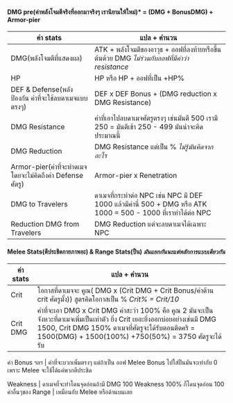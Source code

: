 
#### DMG pre(ค่าพลังโจมตีจริงที่ออกมาจริงๆ เรานิยามให้ใหม่)* = (DMG + BonusDMG) + Armor-pier
ค่า stats | แปล + คำนวน
------------ | -------------
DMG(พลังโจมตีที่แสดงผล) | ATK + พลังโจมตีของอาวุธ + ออฟที่ลงท้ายหรือขึ้นต้นด้วย DMG *ไม่ร่วมกับออฟที่มีคำว่า resistance*
HP | HP หรือ HP + ออฟที่เป็น +HP%
DEF & Defense(พลังป้องกัน ค่าที่จะใช้ลบดาเมจแบบตรงๆ) | DEF x DEF Bonus + (DMG reduction x DMG Resistance)
DMG Resistance | ค่าที่เอาไปลบดาเมจศัตรูตรงๆ เช่นมันตี 500 เรามี 250 = มันตีเข้า 250 - 499 มันน่าจะคิดประมาณนี้
DMG Reduction | DMG Resistance แต่เป็น % *ไม่รู้มันคิดจากอะไร*
Armor-pier(ค่าที่จะทำดเมจโดยจะไม่คิดถึงค่า Defense ศัตรู) | Armor-pier x Renetration
DMG to Travelers | ดาเมจที่กระทำต่อ NPC เช่น NPC มี DEF 1000 แล้วมีค่านี่ 500 + DMG หรือ ATK 1000 = 500 - 1000 ที่เราทำได้ต่อ NPC
Reduction DMG from Travelers | DMG Reduction แต่จะลบดาเมจได้เฉพาะ NPC

#### Melee Stats(ตีประชิดกายภาพอะ) & Range Stats(ปืน) *มันแยกกันนะแต่หลักการแบบเดียวกัน*
ค่า stats | แปล + คำนวน
------------ | -------------
Crit | โอกาสที่ดาเมจจะ คูณ( DMG x (Crit DMG + Crit Bonus/ค่าต้าน crit ศัตรูมั้ง))  สูตรคิดโอกาสเป็น % *Crit% = Crit/10*
Crit DMG | ค่าที่จะเอา DMG x Crit DMG ค่าสะว่า 100% คือ คูณ 2 มันจะเป็นจังหวะที่ดาเมจเพิ่มเป็นเท่าตัว ยิ่ง Crit เยอะยิ่งออกบ่อยอย่างเช่นมี DMG 1500, Crit DMG 150% ดาเมจที่ศัตรูจะได้รับตอนติดคริ = 1500(DMG) + 1500(100%) +750(50%) = 3750 ศัตรูจะได้รับ

ค่า Bonus ฯลฯ | ค่าที่จะบวกเพิ่มตรงๆ แต่ถ้าเป็น ออฟ Melee Bonus ไปใส่ปืนมันจะเท่ากับ 0 เพราะ Melee จะใช้ได้แค่พวกตีประชิด

Weakness | ดาเมจที่จะทำโดนจุดอ่อนถ้ามี DMG 100 Weakness 100% ก็โดนจุดอ่อน 100
ค่าอื่นๆของ Range | เหมือนกับ Melee หรือด้านบนเลย

